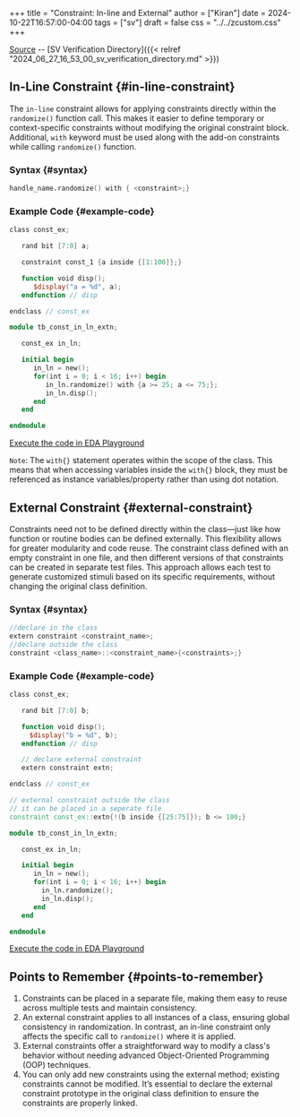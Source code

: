 +++
title = "Constraint: In-line and External"
author = ["Kiran"]
date = 2024-10-22T16:57:00-04:00
tags = ["sv"]
draft = false
css = "../../zcustom.css"
+++

[Source](https://github.com/24x7fpga/SystemVerilog_Verification/blob/main/sv_verification/const_in_ln_extn/tb_const_in_ln_extn.sv) -- [SV Verification Directory]({{< relref "2024_06_27_16_53_00_sv_verification_directory.md" >}})


## In-Line Constraint {#in-line-constraint}

The `in-line` constraint allows for applying constraints directly within the `randomize()` function call. This makes it easier to define temporary or context-specific constraints without modifying the original constraint block. Additional, `with` keyword must be used along with the add-on constraints while calling `randomize()` function.


### Syntax {#syntax}

```verilog
handle_name.randomize() with { <constraint>;}
```


### Example Code {#example-code}

```verilog
class const_ex;

   rand bit [7:0] a;

   constraint const_1 {a inside {[1:100]};}

   function void disp();
      $display("a = %d", a);
   endfunction // disp

endclass // const_ex

module tb_const_in_ln_extn;

   const_ex in_ln;

   initial begin
      in_ln = new();
      for(int i = 0; i < 16; i++) begin
         in_ln.randomize() with {a >= 25; a <= 75;};
         in_ln.disp();
      end
   end

endmodule
```

[Execute the code in EDA Playground](https://www.edaplayground.com/x/feM8)

`Note`: The `with{}` statement operates within the scope of the class. This means that when accessing variables inside the `with{}` block, they must be referenced as instance variables/property rather than using dot notation.


## External Constraint {#external-constraint}

Constraints need not to be defined directly within the class—just like how function or routine bodies can be defined externally. This flexibility allows for greater modularity and code reuse. The constraint class defined with an empty constraint in one file, and then different versions of that constraints can be created in separate test files. This approach allows each test to generate customized stimuli based on its specific requirements, without changing the original class definition.


### Syntax {#syntax}

```verilog
//declare in the class
extern constraint <constraint_name>;
//declare outside the class
constraint <class_name>::<constraint_name>{<constraints>;}
```


### Example Code {#example-code}

```verilog
class const_ex;

   rand bit [7:0] b;

   function void disp();
     $display("b = %d", b);
   endfunction // disp

   // declare external constraint
   extern constraint extn;

endclass // const_ex

// external constraint outside the class
// it can be placed in a seperate file
constraint const_ex::extn{!(b inside {[25:75]}); b <= 100;}

module tb_const_in_ln_extn;

   const_ex in_ln;

   initial begin
      in_ln = new();
      for(int i = 0; i < 16; i++) begin
        in_ln.randomize();
        in_ln.disp();
      end
   end

endmodule
```

[Execute the code in EDA Playground](https://www.edaplayground.com/x/HZVj)


## Points to Remember {#points-to-remember}

1.  Constraints can be placed in a separate file, making them easy to reuse across multiple tests and maintain consistency.
2.  An external constraint applies to all instances of a class, ensuring global consistency in randomization. In contrast, an in-line constraint only affects the specific call to `randomize()` where it is applied.
3.  External constraints offer a straightforward way to modify a class's behavior without needing advanced Object-Oriented Programming (OOP) techniques.
4.  You can only add new constraints using the external method; existing constraints cannot be modified. It’s essential to declare the external constraint prototype in the original class definition to ensure the constraints are properly linked.
